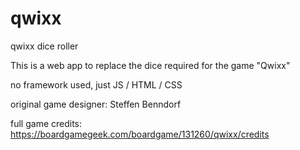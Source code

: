 # qwixx
qwixx dice roller

This is a web app to replace the dice required for the game "Qwixx"

no framework used, just JS / HTML / CSS

original game designer: Steffen Benndorf

full game credits: https://boardgamegeek.com/boardgame/131260/qwixx/credits
